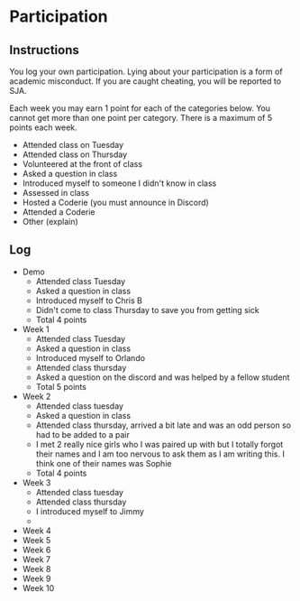 Participation
=============

## Instructions ##

You log your own participation. Lying about your participation is a form of
academic misconduct. If you are caught cheating, you will be reported to SJA.

Each week you may earn 1 point for each of the categories below. You cannot get
more than one point per category. There is a maximum of 5 points each week.

+ Attended class on Tuesday
+ Attended class on Thursday
+ Volunteered at the front of class
+ Asked a question in class
+ Introduced myself to someone I didn't know in class
+ Assessed in class
+ Hosted a Coderie (you must announce in Discord)
+ Attended a Coderie
+ Other (explain)

## Log ##

- Demo
	+ Attended class Tuesday
	+ Asked a question in class
	+ Introduced myself to Chris B
	+ Didn't come to class Thursday to save you from getting sick
	+ Total 4 points
- Week 1
	+ Attended class Tuesday
	+ Asked a question in class
	+ Introduced myself to Orlando
	+ Attended class thursday
	+ Asked a question on the discord and was helped by a fellow student
	+ Total 5 points
- Week 2
	+ Attended class tuesday
	+ Asked a question in class
	+ Attended class thursday, arrived a bit late and was an odd person so had to be added to a pair
	+ I met 2 really nice girls who I was paired up with but I totally forgot their names and I am too nervous to ask them as I am writing this. I think one of their names was Sophie 
	+ Total 4 points
- Week 3
	+ Attended class tuesday
	+ Attended class thursday
	+ I introduced myself to Jimmy
	+ 
- Week 4
- Week 5
- Week 6
- Week 7
- Week 8
- Week 9
- Week 10
